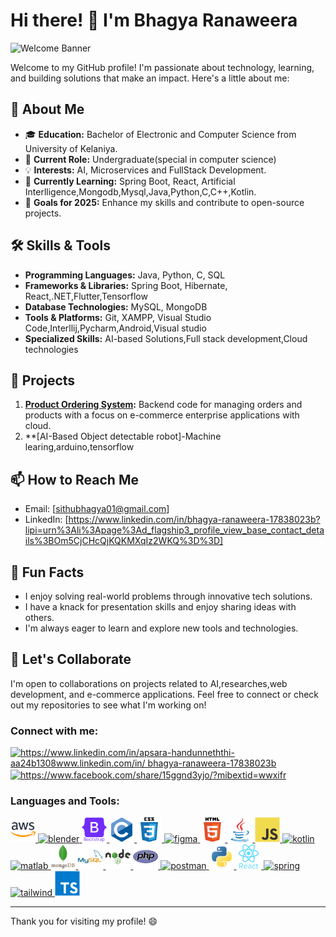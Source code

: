 # Hi there! 👋 I'm Bhagya Ranaweera
![Welcome Banner](https://files.oaiusercontent.com/file-AQyBvLA8JFKnDTdWjVxr5V?se=2024-12-22T08%3A59%3A23Z&sp=r&sv=2024-08-04&sr=b&rscc=max-age%3D604800%2C%20immutable%2C%20private&rscd=attachment%3B%20filename%3D45af870b-00ea-4275-bc72-928017a16993.webp&sig=/LNHDRTzoPyqt4kwI1A8rskvz9triRaJOho3bpeWTFQ%3D)



Welcome to my GitHub profile! I'm passionate about technology, learning, and building solutions that make an impact. Here's a little about me:

## 🚀 About Me
- 🎓 **Education:**  Bachelor of Electronic and Computer Science from University of Kelaniya.
- 💼 **Current Role:** Undergraduate(special in computer science)
- 💡 **Interests:** AI, Microservices and FullStack Development.
- 🌱 **Currently Learning:**  Spring Boot, React, Artificial Interlligence,Mongodb,Mysql,Java,Python,C,C++,Kotlin.
- 🎯 **Goals for 2025:** Enhance my skills and contribute to open-source projects.

## 🛠️ Skills & Tools
- **Programming Languages:** Java, Python, C, SQL
- **Frameworks & Libraries:** Spring Boot, Hibernate, React,.NET,Flutter,Tensorflow
- **Database Technologies:** MySQL, MongoDB
- **Tools & Platforms:** Git, XAMPP, Visual Studio Code,Interllij,Pycharm,Android,Visual studio
- **Specialized Skills:** AI-based Solutions,Full stack development,Cloud technologies

## 📝 Projects
1. **[Product Ordering System](#):** Backend code for managing orders and products with a focus on e-commerce enterprise applications with cloud.
2. **[AI-Based Object detectable robot]-Machine learing,arduino,tensorflow


## 📫 How to Reach Me
- Email: [sithubhagya01@gmail.com]
- LinkedIn: [https://www.linkedin.com/in/bhagya-ranaweera-17838023b?lipi=urn%3Ali%3Apage%3Ad_flagship3_profile_view_base_contact_details%3BOm5CjCHcQjKQKMXqIz2WKQ%3D%3D]


## 🌟 Fun Facts
- I enjoy solving real-world problems through innovative tech solutions.
- I have a knack for presentation skills and enjoy sharing ideas with others.
- I'm always eager to learn and explore new tools and technologies.

## 🤝 Let's Collaborate
I'm open to collaborations on projects related to AI,researches,web development, and e-commerce applications. Feel free to connect or check out my repositories to see what I'm working on!

<h3 align="left">Connect with me:</h3>
<p align="left">
<a href="https://www.linkedin.com/in/bhagya-ranaweera-17838023b?lipi=urn%3Ali%3Apage%3Ad_flagship3_profile_view_base_contact_details%3BOm5CjCHcQjKQKMXqIz2WKQ%3D%3D" target="blank"><img align="center" src="https://raw.githubusercontent.com/rahuldkjain/github-profile-readme-generator/master/src/images/icons/Social/linked-in-alt.svg" alt="https://www.linkedin.com/in/apsara-handunneththi-aa24b1308www.linkedin.com/in/
bhagya-ranaweera-17838023b" height="30" width="40" /></a>
<a href="https://www.facebook.com/share/1DBzXp5SfS/?mibextid=wwXIfr" target="blank"><img align="center" src="https://raw.githubusercontent.com/rahuldkjain/github-profile-readme-generator/master/src/images/icons/Social/facebook.svg" alt="https://www.facebook.com/share/15ggnd3yjo/?mibextid=wwxifr" height="30" width="40" /></a>
</p>

<h3 align="left">Languages and Tools:</h3>
<p align="left"> <a href="https://aws.amazon.com" target="_blank" rel="noreferrer"> <img src="https://raw.githubusercontent.com/devicons/devicon/master/icons/amazonwebservices/amazonwebservices-original-wordmark.svg" alt="aws" width="40" height="40"/> </a> <a href="https://www.blender.org/" target="_blank" rel="noreferrer"> <img src="https://download.blender.org/branding/community/blender_community_badge_white.svg" alt="blender" width="40" height="40"/> </a> <a href="https://getbootstrap.com" target="_blank" rel="noreferrer"> <img src="https://raw.githubusercontent.com/devicons/devicon/master/icons/bootstrap/bootstrap-plain-wordmark.svg" alt="bootstrap" width="40" height="40"/> </a> <a href="https://www.cprogramming.com/" target="_blank" rel="noreferrer"> <img src="https://raw.githubusercontent.com/devicons/devicon/master/icons/c/c-original.svg" alt="c" width="40" height="40"/> </a> <a href="https://www.w3schools.com/css/" target="_blank" rel="noreferrer"> <img src="https://raw.githubusercontent.com/devicons/devicon/master/icons/css3/css3-original-wordmark.svg" alt="css3" width="40" height="40"/> </a> <a href="https://www.figma.com/" target="_blank" rel="noreferrer"> <img src="https://www.vectorlogo.zone/logos/figma/figma-icon.svg" alt="figma" width="40" height="40"/> </a> <a href="https://www.w3.org/html/" target="_blank" rel="noreferrer"> <img src="https://raw.githubusercontent.com/devicons/devicon/master/icons/html5/html5-original-wordmark.svg" alt="html5" width="40" height="40"/> </a> <a href="https://www.java.com" target="_blank" rel="noreferrer"> <img src="https://raw.githubusercontent.com/devicons/devicon/master/icons/java/java-original.svg" alt="java" width="40" height="40"/> </a> <a href="https://developer.mozilla.org/en-US/docs/Web/JavaScript" target="_blank" rel="noreferrer"> <img src="https://raw.githubusercontent.com/devicons/devicon/master/icons/javascript/javascript-original.svg" alt="javascript" width="40" height="40"/> </a> <a href="https://kotlinlang.org" target="_blank" rel="noreferrer"> <img src="https://www.vectorlogo.zone/logos/kotlinlang/kotlinlang-icon.svg" alt="kotlin" width="40" height="40"/> </a> <a href="https://www.mathworks.com/" target="_blank" rel="noreferrer"> <img src="https://upload.wikimedia.org/wikipedia/commons/2/21/Matlab_Logo.png" alt="matlab" width="40" height="40"/> </a> <a href="https://www.mongodb.com/" target="_blank" rel="noreferrer"> <img src="https://raw.githubusercontent.com/devicons/devicon/master/icons/mongodb/mongodb-original-wordmark.svg" alt="mongodb" width="40" height="40"/> </a> <a href="https://www.mysql.com/" target="_blank" rel="noreferrer"> <img src="https://raw.githubusercontent.com/devicons/devicon/master/icons/mysql/mysql-original-wordmark.svg" alt="mysql" width="40" height="40"/> </a> <a href="https://nodejs.org" target="_blank" rel="noreferrer"> <img src="https://raw.githubusercontent.com/devicons/devicon/master/icons/nodejs/nodejs-original-wordmark.svg" alt="nodejs" width="40" height="40"/> </a> <a href="https://www.php.net" target="_blank" rel="noreferrer"> <img src="https://raw.githubusercontent.com/devicons/devicon/master/icons/php/php-original.svg" alt="php" width="40" height="40"/> </a> <a href="https://postman.com" target="_blank" rel="noreferrer"> <img src="https://www.vectorlogo.zone/logos/getpostman/getpostman-icon.svg" alt="postman" width="40" height="40"/> </a> <a href="https://www.python.org" target="_blank" rel="noreferrer"> <img src="https://raw.githubusercontent.com/devicons/devicon/master/icons/python/python-original.svg" alt="python" width="40" height="40"/> </a> <a href="https://reactjs.org/" target="_blank" rel="noreferrer"> <img src="https://raw.githubusercontent.com/devicons/devicon/master/icons/react/react-original-wordmark.svg" alt="react" width="40" height="40"/> </a> <a href="https://spring.io/" target="_blank" rel="noreferrer"> <img src="https://www.vectorlogo.zone/logos/springio/springio-icon.svg" alt="spring" width="40" height="40"/> </a> <a href="https://tailwindcss.com/" target="_blank" rel="noreferrer"> <img src="https://www.vectorlogo.zone/logos/tailwindcss/tailwindcss-icon.svg" alt="tailwind" width="40" height="40"/> </a> <a href="https://www.typescriptlang.org/" target="_blank" rel="noreferrer"> <img src="https://raw.githubusercontent.com/devicons/devicon/master/icons/typescript/typescript-original.svg" alt="typescript" width="40" height="40"/> </a> </p>



---

Thank you for visiting my profile! 😄
